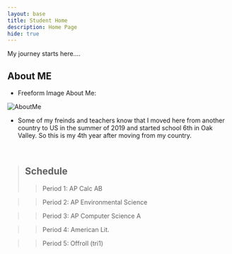 ```yaml
---
layout: base
title: Student Home 
description: Home Page
hide: true
---
```


My journey starts here....

## About ME
 - Freeform Image About Me:

 ![AboutMe](https://i.ibb.co/qnK1yRT/image-2024-08-22-170147558.png)



 - Some of my freinds and teachers know that I moved here from another country to US in the summer of 2019 and started school 6th in Oak Valley. So this is my 4th year after moving from my country.

<br>


> ## Schedule
>> Period 1: AP Calc AB

>> Period 2: AP Environmental Science

>> Period 3: AP Computer Science A

>> Period 4: American Lit.

>> Period 5: Offroll (tri1)

